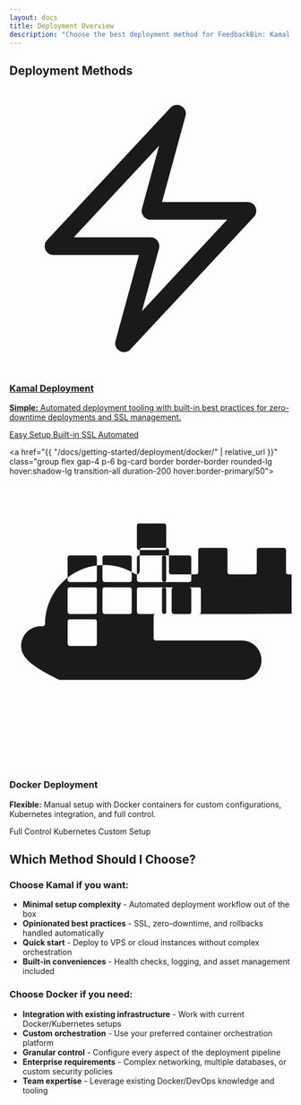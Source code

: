 ```yaml
---
layout: docs
title: Deployment Overview
description: "Choose the best deployment method for FeedbackBin: Kamal for zero-downtime deployments or Docker for custom setups."
---
```


## Deployment Methods

<div class="grid grid-cols-1 md:grid-cols-2 gap-6 my-8">
  <a href="{{ "/docs/getting-started/deployment/kamal/" | relative_url }}" class="group flex gap-4 p-6 bg-card border border-border rounded-lg hover:shadow-lg transition-all duration-200 hover:border-primary/50">
    <div class="w-12 h-12 bg-primary/10 rounded-lg flex items-center justify-center group-hover:bg-primary/20 transition-colors flex-shrink-0 mt-8">
      <svg class="w-6 h-6 text-primary" fill="none" viewBox="0 0 24 24" stroke-width="1.5" stroke="currentColor">
        <path stroke-linecap="round" stroke-linejoin="round" d="M3.75 13.5l10.5-11.25L12 10.5h8.25L9.75 21.75 12 13.5H3.75z" />
      </svg>
    </div>
    <div>
      <h3 class="text-lg font-semibold mb-2 group-hover:text-primary transition-colors">Kamal Deployment</h3>
      <p class="text-muted-foreground text-sm leading-relaxed">
        <strong>Simple:</strong> Automated deployment tooling with built-in best practices for zero-downtime deployments and SSL management.
      </p>
    <div class="mt-4">
      <div class="flex flex-wrap gap-2">
        <span class="px-2 py-1 bg-green-100 text-green-800 text-xs rounded-full">Easy Setup</span>
        <span class="px-2 py-1 bg-blue-100 text-blue-800 text-xs rounded-full">Built-in SSL</span>
        <span class="px-2 py-1 bg-purple-100 text-purple-800 text-xs rounded-full">Automated</span>
      </div>
    </div>
    </div>
  </a>

  <a href="{{ "/docs/getting-started/deployment/docker/" | relative_url }}" class="group flex gap-4 p-6 bg-card border border-border rounded-lg hover:shadow-lg transition-all duration-200 hover:border-primary/50">
    <div class="w-12 h-12 bg-primary/10 rounded-lg flex items-center justify-center group-hover:bg-primary/20 transition-colors flex-shrink-0 mt-8">
      <svg class="w-6 h-6 text-primary" fill="currentColor" viewBox="0 0 24 24">
        <path d="M13.983 11.078h2.119a.186.186 0 00.186-.185V9.006a.186.186 0 00-.186-.186h-2.119a.185.185 0 00-.185.185v1.888c0 .102.083.185.185.185m-2.954-5.43h2.118a.186.186 0 00.186-.186V3.574a.186.186 0 00-.186-.185h-2.118a.185.185 0 00-.185.185v1.888c0 .102.083.185.185.186m0 2.716h2.118a.187.187 0 00.186-.186V6.29a.186.186 0 00-.186-.185h-2.118a.185.185 0 00-.185.185v1.888c0 .102.083.185.185.186m-2.93 0h2.12a.186.186 0 00.184-.186V6.29a.185.185 0 00-.185-.185H8.1a.185.185 0 00-.185.185v1.888c0 .102.083.185.185.186m-2.964 0h2.119a.186.186 0 00.185-.186V6.29a.185.185 0 00-.185-.185H5.136a.186.186 0 00-.186.185v1.888c0 .102.084.185.186.186m5.893 2.715h2.118a.186.186 0 00.186-.185V9.006a.186.186 0 00-.186-.186h-2.118a.185.185 0 00-.185.185v1.888c0 .102.083.185.185.185m-2.93 0h2.12a.185.185 0 00.184-.185V9.006a.185.185 0 00-.184-.186h-2.12a.185.185 0 00-.184.185v1.888c0 .102.083.185.185.185m-2.964 0h2.119a.185.185 0 00.185-.185V9.006a.185.185 0 00-.184-.186h-2.12a.186.186 0 00-.186.186v1.887c0 .102.084.185.186.185m0 2.715h2.119a.185.185 0 00.185-.185v-1.888a.185.185 0 00-.184-.185h-2.12a.185.185 0 00-.185.185v1.888c0 .102.084.185.186.185m8.027-2.715h2.118a.186.186 0 00.186-.185V9.006a.186.186 0 00-.186-.186h-2.118a.186.186 0 00-.186.186v1.887c0 .102.084.185.186.185m2.118-2.715a.186.186 0 00.186-.186V6.29a.185.185 0 00-.186-.185h-2.118a.186.186 0 00-.186.185v1.888c0 .102.084.185.186.186h2.118zm4.49 2.715h-7.32a.185.185 0 00-.185.185v1.888c0 .102.083.185.185.185h7.32c.924 0 1.67.746 1.67 1.67 0 .924-.746 1.67-1.67 1.67h-15.52C1.746 15.457 1 14.711 1 13.787c0-.924.746-1.67 1.67-1.67h.185c.102 0 .185-.083.185-.185 0-2.772 2.248-5.02 5.02-5.02.924 0 1.848.264 2.587.742.185.12.435.024.435-.185V5.647c0-.102.083-.185.185-.185h2.119c.102 0 .185.083.185.185v1.888c0 .102.083.185.185.185h2.119c.102 0 .185-.083.185-.185V5.647c0-.102.083-.185.185-.185h2.119c.102 0 .185.083.185.185v1.888c0 .102.083.185.185.185h2.119c.102 0 .185-.083.185-.185V5.647c0-.102.083-.185.185-.185h2.119c.102 0 .185.083.185.185v1.888c0 .102.083.185.185.185h.924c.924 0 1.67.746 1.67 1.67 0 .924-.746 1.67-1.67 1.67z"/>
      </svg>
    </div>
    <div>
      <h3 class="text-lg font-semibold mb-2 group-hover:text-primary transition-colors">Docker Deployment</h3>
      <p class="text-muted-foreground text-sm leading-relaxed">
        <strong>Flexible:</strong> Manual setup with Docker containers for custom configurations, Kubernetes integration, and full control.
      </p>
    <div class="mt-4">
      <div class="flex flex-wrap gap-2">
        <span class="px-2 py-1 bg-orange-100 text-orange-800 text-xs rounded-full">Full Control</span>
        <span class="px-2 py-1 bg-indigo-100 text-indigo-800 text-xs rounded-full">Kubernetes</span>
        <span class="px-2 py-1 bg-gray-100 text-gray-800 text-xs rounded-full">Custom Setup</span>
      </div>
    </div>
    </div>
  </a>
</div>

## Which Method Should I Choose?

### Choose Kamal if you want:

- **Minimal setup complexity** - Automated deployment workflow out of the box
- **Opinionated best practices** - SSL, zero-downtime, and rollbacks handled automatically
- **Quick start** - Deploy to VPS or cloud instances without complex orchestration
- **Built-in conveniences** - Health checks, logging, and asset management included

### Choose Docker if you need:

- **Integration with existing infrastructure** - Work with current Docker/Kubernetes setups
- **Custom orchestration** - Use your preferred container orchestration platform
- **Granular control** - Configure every aspect of the deployment pipeline
- **Enterprise requirements** - Complex networking, multiple databases, or custom security policies
- **Team expertise** - Leverage existing Docker/DevOps knowledge and tooling